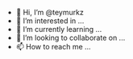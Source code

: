 - 👋 Hi, I’m @teymurkz
- 👀 I’m interested in ...
- 🌱 I’m currently learning ...
- 💞️ I’m looking to collaborate on ...
- 📫 How to reach me ...

<!---
teymurkz/teymurkz is a ✨ special ✨ repository because its `README.md` (this file) appears on your GitHub profile.
You can click the Preview link to take a look at your changes.
--->

